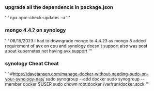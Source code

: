 
### upgrade all the dependencis in package.json
'''
 npx npm-check-updates -u
'''

### mongo 4.4.? on synology
'''
08/16/2023 I had to downgrade mongo to 4.4.23 as mongo 5 added requirement of avx on cpu and synology doesn't support also was post about kubernetes not having avx support
'''
### synology Cheat Cheat
'''
#https://davejansen.com/manage-docker-without-needing-sudo-on-your-synology-nas/
sudo synogroup --add docker
sudo synogroup --member docker $USER
sudo chown root:docker /var/run/docker.sock
'''